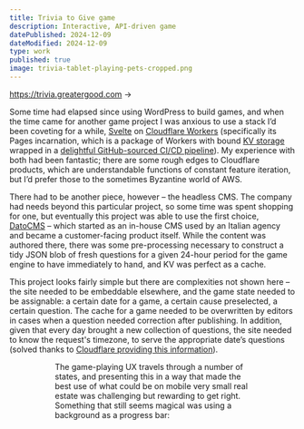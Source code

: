 ```yaml
---
title: Trivia to Give game
description: Interactive, API-driven game
datePublished: 2024-12-09
dateModified: 2024-12-09
type: work
published: true
image: trivia-tablet-playing-pets-cropped.png
---
```


<script>
import Figure from '$lib/Figure.svelte';

import mobile from '$lib/images/trivia-mobile-cropped.png';
import playing from '$lib/images/trivia-mobile-playing-people-cropped.png';
import tablet from '$lib/images/trivia-tablet-playing-pets-cropped.png';
</script>

<a href="https://trivia.greatergood.com" rel="noreferrer" aria-label="Trivia to Give game">https://trivia.greatergood.com &rarr;</a>

Some time had elapsed since using WordPress to build games, and when the time came for another game project I was anxious to use a stack I’d been coveting for a while, [Svelte](https://svelte.dev) on [Cloudflare Workers](https://workers.cloudflare.com) (specifically its Pages incarnation, which is a package of Workers with bound [KV storage](https://developers.cloudflare.com/kv/) wrapped in a [delightful GitHub-sourced CI/CD pipeline](https://developers.cloudflare.com/pages/get-started/git-integration/)). My experience with both had been fantastic; there are some rough edges to Cloudflare products, which are understandable functions of constant feature iteration, but I’d prefer those to the sometimes Byzantine world of AWS.

There had to be another piece, however – the headless CMS. The company had needs beyond this particular project, so some time was spent shopping for one, but eventually this project was able to use the first choice, [DatoCMS](https://www.datocms.com) – which started as an in-house CMS used by an Italian agency and became a customer-facing product itself. While the content was authored there, there was some pre-processing necessary to construct a tidy JSON blob of fresh questions for a given 24-hour period for the game engine to have immediately to hand, and KV was perfect as a cache.

This project looks fairly simple but there are complexities not shown here – the site needed to be embeddable elsewhere, and the game state needed to be assignable: a certain date for a game, a certain cause preselected, a certain question. The cache for a game needed to be overwritten by editors in cases when a question needed correction after publishing. In addition, given that every day brought a new collection of questions, the site needed to know the request's timezone, to serve the appropriate date’s questions (solved thanks to [Cloudflare providing this information](https://developers.cloudflare.com/workers/runtime-apis/request/#incomingrequestcfproperties)).

<Figure src={mobile} alt="Site viewed on mobile" width="414" height="800" />

<Figure src={playing} alt="Site viewed on mobile, during-play state shown" width="414" height="653" />

The game-playing UX travels through a number of states, and presenting this in a way that made the best use of what could be on mobile very small real estate was challenging but rewarding to get right. Something that still seems magical was using a background as a progress bar:

<Figure src={tablet} alt="Site viewed on tablet, focusing on the aforementioned progress bar in action" width="1024" height="626" />
